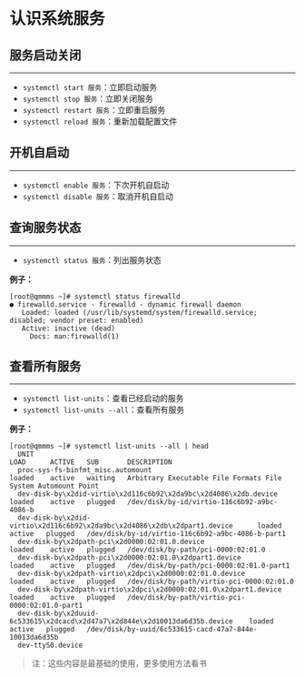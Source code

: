 # 认识系统服务

## 服务启动关闭

------

- `systemctl start 服务`：立即启动服务 
- `systemctl stop 服务`：立即关闭服务 
- `systemctl restart 服务`：立即重启服务 
- `systemctl reload 服务`：重新加载配置文件

## 开机自启动

------

- `systemctl enable 服务`：下次开机自启动
- `systemctl disable 服务`：取消开机自启动

## 查询服务状态

------

- `systemctl status 服务`：列出服务状态

**例子：**

```
[root@qmmms ~]# systemctl status firewalld
● firewalld.service - firewalld - dynamic firewall daemon
   Loaded: loaded (/usr/lib/systemd/system/firewalld.service; disabled; vendor preset: enabled)
   Active: inactive (dead)
     Docs: man:firewalld(1)
```

## 查看所有服务

------

- `systemctl list-units`：查看已经启动的服务
- `systemctl list-units --all`：查看所有服务

**例子：**

```
[root@qmmms ~]# systemctl list-units --all | head
  UNIT                                                                           LOAD      ACTIVE   SUB       DESCRIPTION
  proc-sys-fs-binfmt_misc.automount                                              loaded    active   waiting   Arbitrary Executable File Formats File System Automount Point
  dev-disk-by\x2did-virtio\x2d116c6b92\x2da9bc\x2d4086\x2db.device               loaded    active   plugged   /dev/disk/by-id/virtio-116c6b92-a9bc-4086-b
  dev-disk-by\x2did-virtio\x2d116c6b92\x2da9bc\x2d4086\x2db\x2dpart1.device      loaded    active   plugged   /dev/disk/by-id/virtio-116c6b92-a9bc-4086-b-part1
  dev-disk-by\x2dpath-pci\x2d0000:02:01.0.device                                 loaded    active   plugged   /dev/disk/by-path/pci-0000:02:01.0
  dev-disk-by\x2dpath-pci\x2d0000:02:01.0\x2dpart1.device                        loaded    active   plugged   /dev/disk/by-path/pci-0000:02:01.0-part1
  dev-disk-by\x2dpath-virtio\x2dpci\x2d0000:02:01.0.device                       loaded    active   plugged   /dev/disk/by-path/virtio-pci-0000:02:01.0
  dev-disk-by\x2dpath-virtio\x2dpci\x2d0000:02:01.0\x2dpart1.device              loaded    active   plugged   /dev/disk/by-path/virtio-pci-0000:02:01.0-part1
  dev-disk-by\x2duuid-6c533615\x2dcacd\x2d47a7\x2d844e\x2d10013da6d35b.device    loaded    active   plugged   /dev/disk/by-uuid/6c533615-cacd-47a7-844e-10013da6d35b
  dev-ttyS0.device  
```

> 注：这些内容是最基础的使用，更多使用方法看书